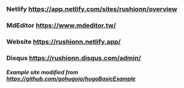 ### Netlify https://app.netlify.com/sites/rushionn/overview
### MdEditor https://www.mdeditor.tw/ 
### Website https://rushionn.netlify.app/
### Disqus https://rushionn.disqus.com/admin/

##### Example site modified from https://github.com/gohugoio/hugoBasicExample